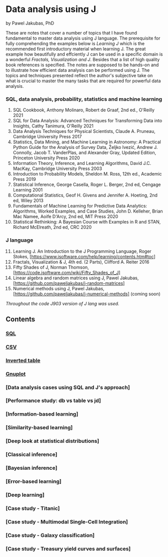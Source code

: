 # Data analysis using J

by Pawel Jakubas, PhD

These are notes that cover a number of topics that I have
found fundamental to master data analysis using J language. The prerequisite
for fully comprehending the examples below is *Learning J* which is the recommended first
introductory material when learning J. The great example how beautifully and effciently J can be used in a specific domain is
a wonderful *Fractals, Visualization and J*. Besides that a list of high quality book references is specified.
The notes are supposed to be hands-on and to illustrate how efficient data analysis can be performed using J.
The topics and techniques presented reflect the author's subjective take on what is crucial to master the many tasks that are
required for powerful data analysis.

### SQL, data analysis, probability, statistics and machine learning
1. SQL Cookbook, Anthony Molinaro, Robert de Graaf, 2nd ed., O'Reilly 2021
2. SQL for Data Analysis: Advanced Techniques for Transforming Data into Insights, Cathy Tanimura, O'Reilly 2021
3. Data Analysis Techniques for Physical Scientists, Claude A. Pruneau, Cambridge University Press 2017
4. Statistics, Data Mining, and Machine Learning in Astronomy: A Practical Python Guide for the Analysis of Survey Data, Željko Ivezić, Andrew J. Connolly, Jacob T. VanderPlas, and Alexander Gray, Updated Edition, Princeton University Press 2020
5. Information Theory, Inference, and Learning Algorithms, David J.C. MacKay, Cambridge University Press 2003
6. Introduction to Probability Models, Sheldon M. Ross, 12th ed., Academic Press 2019
7. Statistical Inference, George Casella, Roger L. Berger, 2nd ed, Cengage Learning 2001
8. Computational Statistics, Geof H. Givens and Jennifer A. Hoeting, 2nd ed, Wiley 2013
9. Fundamentals of Machine Learning for Predictive Data Analytics: Algorithms, Worked Examples, and Case Studies, John D. Kelleher, Brian Mac Namee, Aoife D'Arcy, 2nd ed, MIT Press 2020
10. Statistical Rethinking: A Bayesian Course with Examples in R and STAN, Richard McElreath, 2nd ed, CRC 2020

### J language
11. Learning J. An Introduction to the J Programming Language, Roger Stokes, [https://www.jsoftware.com/help/learning/contents.htm#toc]
12. Fractals, Visualization & J, 4th ed. (2 Parts), Clifford A. Reiter 2016
13. Fifty Shades of J, Norman Thomson, [https://code.jsoftware.com/wiki/Fifty_Shades_of_J]
14. Linear algebra and random matrices using J, Pawel Jakubas, [https://github.com/paweljakubas/j-random-matrices]
15. Numerical methods using J, Pawel Jakubas, [https://github.com/paweljakubas/j-numerical-methods] (coming soon)

   *Throughout the code J903 version of J lang was used.*


## Contents
### [SQL](chapters/sql.md)
### [CSV](chapters/csv.md)
### [Inverted table](chapters/inverted-table.md)
### [Gnuplot](chapters/gnuplot.md)
### [Data analysis cases using SQL and J's approach]
### [Performance study: db vs table vs jd]
### [Information-based learning]
### [Similarity-based learning]
### [Deep look at statistical distributions]
### [Classical inference]
### [Bayesian inference]
### [Error-based learning]
### [Deep learning]
### [Case study - Titanic]
### [Case study - Multimodal Single-Cell Integration]
### [Case study - Galaxy classification]
### [Case study - Treasury yield curves and surfaces]
